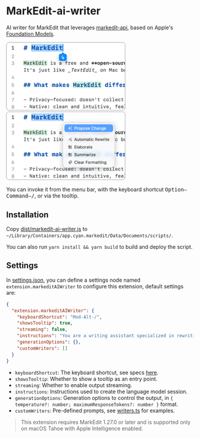 # MarkEdit-ai-writer

AI writer for MarkEdit that leverages [markedit-api](https://github.com/MarkEdit-app/MarkEdit-api), based on Apple's [Foundation Models](https://developer.apple.com/documentation/FoundationModels).

<img src="./screenshots/01.png" width="320" alt="01.png"> <img src="./screenshots/02.png" width="320" alt="02.png">

You can invoke it from the menu bar, with the keyboard shortcut <kbd>Option–Command–/</kbd>, or via the tooltip.

## Installation

Copy [dist/markedit-ai-writer.js](dist/markedit-ai-writer.js) to `~/Library/Containers/app.cyan.markedit/Data/Documents/scripts/`.

You can also run `yarn install && yarn build` to build and deploy the script.

## Settings

In [settings.json](https://github.com/MarkEdit-app/MarkEdit/wiki/Customization#advanced-settings), you can define a settings node named `extension.markeditAIWriter` to configure this extension, default settings are:

```json
{
  "extension.markeditAIWriter": {
    "keyboardShortcut": "Mod-Alt-/",
    "showsTooltip": true,
    "streaming": false,
    "instructions": "You are a writing assistant specialized in rewriting text. Always return only the rewritten or improved version of the input while strictly preserving any Markdown formatting (including headings, lists, links, and inline styles). Do not add explanations, instructions, or commentary—output only the content itself.",
    "generationOptions": {},
    "customWriters": []
  }
}
```

- `keyboardShortcut`: The keyboard shortcut, see specs [here](https://codemirror.net/docs/ref/#view.KeyBinding).
- `showsTooltip`: Whether to show a tooltip as an entry point.
- `streaming`: Whether to enable output streaming.
- `instructions`: Instructions used to create the language model session.
- `generationOptions`: Generation options to control the output, in `{ temperature?: number; maximumResponseTokens?: number }` format.
- `customWriters`: Pre-defined prompts, see [writers.ts](src/writers.ts) for examples.

> This extension requires MarkEdit 1.27.0 or later and is supported only on macOS Tahoe with Apple Intelligence enabled.
